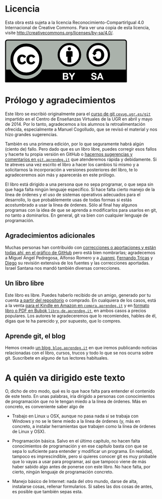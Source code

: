 # Licencia

Esta obra está sujeta a la licencia Reconocimiento-CompartirIgual 4.0 Internacional de Creative Commons. Para ver una copia de esta licencia, visite http://creativecommons.org/licenses/by-sa/4.0/.

![cc-by-sa](img/by-sa.png)

# Prólogo y agradecimientos

Este libro se escribió originalmente para el
[curso de git `cevug.ugr.es/git`](http://cevug.ugr.es/git) impartido en el Centro de
Enseñanzas Virtuales de la UGR en abril y mayo de 2014. Por lo tanto,
agradecemos a los alumnos la retroalimentación ofrecida, especialmente
a Manuel Cogolludo, que se revisó el material y nos hizo grandes
sugerencias. 

También es una primera edición, por lo que seguramente habrá algún
(ciento de) fallo. Pero dado que es un libro libre, puedes corregir
esos fallos y hacerte tu propia versión en GitHub o
[hacernos sugerencias y comentarios en `git.aprendeg.it`](https://github.com/oslugr/curso-git/issues)
que atenderemos rápida y debidamente. Si te atreves una vez escrito el
libro a hacer los cambios tú mismo y a solicitarnos la incorporación a
versiones posteriores del libro, te lo agradeceremos aún más y
aparecerás en este prólogo. 

El libro está dirigido a una persona que no sepa programar, o que sepa
sin que haga falta ningún lenguaje específico. Sí hace falta cierto
manejo de la línea de órdenes y el uso de sistemas operativos
adecuados para el desarrollo, lo que probablemente usas de todas
formas si estás acostumbrado a usar la línea de órdenes. Sólo al final
hay algunos programas con la idea de que se aprenda a modificarlos
para usarlos en git, no tanto a dominarlos. En general, git va bien
con cualquier lenguaje de programación. 

## Agradecimientos adicionales

Muchas personas han contribuido con
[correcciones o aportaciones y están todas ahí, en el gráfico de GitHub](https://github.com/oslugr/curso-git/graphs/contributors)
pero está bien nombrarlas; agradecemos a Miguel Ángel Pedregosa,
Alfonso Romero y a [Juanmi](http://stephenchow.es),
[Fernando Tricas](http://fernand0.blogalia.com) y [Diego](http://guadatech.blogspot.com.es/) su revisión
extensiva de los fuentes y las correcciones aportadas. Israel Santana nos mandó también diversas correcciones. 

## Un libro libre

Este libro es libre. Puedes haberlo recibido de un amigo, generado por
tu cuenta [a partir del repositorio](https://git.aprendeg.it) o
comprado. En cualquiera de los casos, está a la venta
[para el Kindle en Amazon en `compra.aprendeg.it`](https://www.amazon.es/dp/B00K515GL2?tag=atalaya-21&camp=3634&creative=24822&linkCode=as4&creativeASIN=B00K515GL2&adid=0J52A22GWS1MQTV0S7Y2&)
y en
[formato libro o PDF en Bubok `libro-de.aprendeg.it`](http://www.bubok.es/libros/233274/Aprende-git),
en ambos casos a precios populares. Los autores te agradeceremos que
lo recomiendes, hables de él, digas que te ha parecido y, por
supuesto, que lo compres. 

## Aprende git, el blog

Hemos creado [un blog, `blog.aprendeg.it`](http://blog.aprendeg.it/) en que iremos
publicando noticias relacionadas con el libro, cursos, trucos y todo
lo que se nos ocurra sobre git. Suscríbete en alguno de tus lectores
habituales.


# A quién va dirigido este texto

O, dicho de otro modo, qué es lo que hace falta para entender el
contenido de este texto. En unas palabras, iría dirigido a personas
con conocimientos de programación que no le tengan miedo a la línea de
órdenes. Más en concreto, es conveniente saber algo de

* Trabajo en Linux u OSX, aunque no pasa nada si se trabaja con
  Windows y no se le tiene miedo a la línea de órdenes (y, más en
  concreto, a  instalar herramientas que trabajen como la línea de
  órdenes de Linux y OSX).
  
* Programación básica. Salvo en el último capítulo, no hacen falta
  conocimientos de programación y en ese capítulo basta con que se
  sepa lo suficiente para entender y modificar un programa. En
  realidad, tampoco es imprescindible, pero si quieres conocer git es
  muy probable que lo vayas a usar para programar, así que tampoco
  viene de más haber sabido algo antes de ponerse con este libro. No
  hace falta, por cierto, ningún lenguaje de programación concreto.
  
* Manejo básico de Internet: nada del otro mundo, darse de alta,
  instalarse cosas, rellenar formularios. Si sabes las dos cosas de
  antes, es posible que también sepas esta. 
  
  
